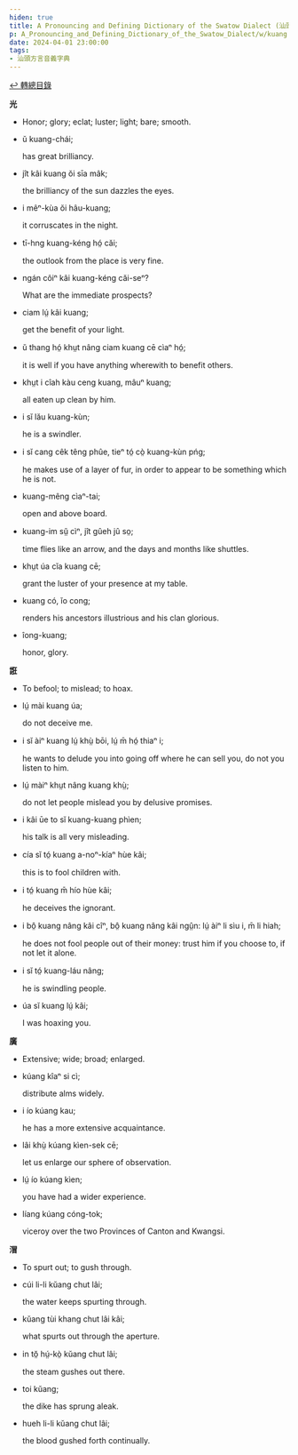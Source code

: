 ```yaml
---
hiden: true
title: A Pronouncing and Defining Dictionary of the Swatow Dialect (汕頭方言音義字典) / kuang
p: A_Pronouncing_and_Defining_Dictionary_of_the_Swatow_Dialect/w/kuang
date: 2024-04-01 23:00:00
tags: 
- 汕頭方言音義字典
---
```


[↩️ 轉總目錄](/A_Pronouncing_and_Defining_Dictionary_of_the_Swatow_Dialect)


**光**
- Honor; glory; eclat; luster; light; bare; smooth.

- ŭ kuang-chái;

  has great brilliancy.

- jît kâi kuang ŏi sīa mâk;

  the brilliancy of the sun dazzles the eyes.

- i mêⁿ-kùa ŏi hâu-kuang;

  it corruscates in the night.

- tī-hng kuang-kéng hó̤ căi;

  the outlook from the place is very fine.

- ngán côiⁿ kâi kuang-kéng căi-seⁿ?

  What are the immediate prospects?

- ciam lṳ́ kâi kuang;

  get the benefit of your light.

- ŭ thang hó̤ khṳt nâng ciam kuang cē cìaⁿ hó̤;

  it is well if you have anything wherewith to benefit others.

- khṳt i cîah kàu ceng kuang, mâuⁿ kuang;

  all eaten up clean by him.

- i sĭ lău kuang-kùn;

  he is a swindler.

- i sĭ cang cêk têng phûe, tieⁿ tó̤ cò̤ kuang-kùn pńg;

  he makes use of a layer of fur, in order to appear to be something which he is not.

- kuang-mêng cìaⁿ-tai;

  open and above board.

- kuang-im sṳ̆ cìⁿ, jît gûeh jû so̤;

  time flies like an arrow, and the days and months like shuttles.

- khṳt úa cĭa kuang cē;

  grant the luster of your presence at my table.

- kuang có, ĭo cong;

  renders his ancestors illustrious and his clan glorious.

- îong-kuang;

  honor, glory.

**誑**
- To befool; to mislead; to hoax.

- lṳ́ mài kuang úa;

  do not deceive me.

- i sĭ àiⁿ kuang lṳ́ khṳ̀ bōi, lṳ́ m̄ hó̤ thiaⁿ i;

  he wants to delude you into going off where he can sell you, do not you listen to him.

- lṳ́ màiⁿ khṳt nâng kuang khṳ̀;

  do not let people mislead you by delusive promises.

- i kâi ūe to sĭ kuang-kuang phìen;

  his talk is all very misleading.

- cía sĭ tó̤ kuang a-noⁿ-kíaⁿ hùe kâi;

  this is to fool children with.

- i tó̤ kuang m̄ hío hùe kâi;

  he deceives the ignorant.

- i bô̤ kuang nâng kâi cîⁿ, bô̤ kuang nâng kâi ngṳ̂n: lṳ́ àiⁿ li sìu i, m̄ li hiah;

  he does not fool people out of their money: trust him if you choose to, if not let it alone.

- i sĭ tó̤ kuang-láu nâng;

  he is swindling people.

- úa sĭ kuang lṳ́ kâi;

  I was hoaxing you.

**廣**
- Extensive; wide; broad; enlarged.

- kúang kîaⁿ si cì;

  distribute alms widely.

- i ío kúang kau;

  he has a more extensive acquaintance.

- lâi khṳ̀ kúang kìen-sek cē;

  let us enlarge our sphere of observation.

- lṳ́ ío kúang kìen;

  you have had a wider experience.

- líang kúang cóng-tok;

  viceroy over the two Provinces of Canton and Kwangsi. 

**㴘**
- To spurt out; to gush through.

- cúi li-li kŭang chut lâi;

  the water keeps spurting through.

- kŭang tùi khang chut lâi kâi;

  what spurts out through the aperture.

- in tŏ̤ hṳ́-kò̤ kŭang chut lâi;

  the steam gushes out there.

- toi kŭang;

  the dike has sprung aleak.

- hueh li-li kŭang chut lâi;

  the blood gushed forth continually.